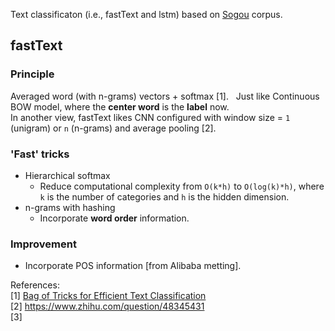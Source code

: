 Text classificaton (i.e., fastText and lstm) based on [Sogou](http://www.sogou.com/labs/resource/cs.php) corpus.

## fastText

### Principle
Averaged word (with n-grams) vectors + softmax [1].  
Just like Continuous BOW model, where the **center word** is the **label** now.  
In another view, fastText likes CNN configured with window size = `1` (unigram) or `n` (n-grams) and average pooling [2]. 

### 'Fast' tricks
- Hierarchical softmax
    - Reduce computational complexity from `O(k*h)` to `O(log(k)*h)`, where `k` is the number of categories and `h` is the hidden dimension.
- n-grams with hashing
    - Incorporate **word order** information.

### Improvement
- Incorporate POS information [from Alibaba metting].

References:  
[1] [Bag of Tricks for Efficient Text Classification](https://arxiv.org/abs/1607.01759)  
[2] https://www.zhihu.com/question/48345431  
[3] 

